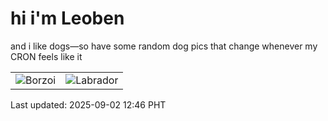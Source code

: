# hi i'm Leoben

and i like dogs—so have some random dog pics that change whenever my CRON feels like it

|  |  |
|--------|----------|
| ![Borzoi](https://random-dog-vercel.vercel.app/api/random-borzoi?v=1756788380) | ![Labrador](https://random-dog-vercel.vercel.app/api/random-labrador?v=1756788380) |

Last updated: 2025-09-02 12:46 PHT
